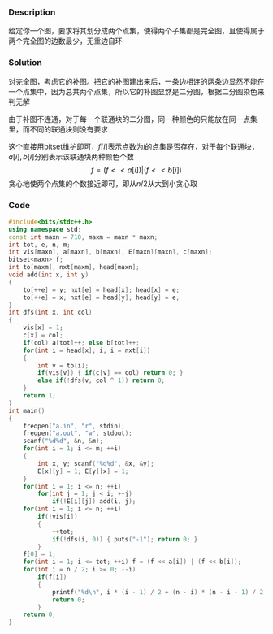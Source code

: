 ### Description

给定你一个图，要求将其划分成两个点集，使得两个子集都是完全图，且使得属于两个完全图的边数最少，无重边自环

<!--more-->

### Solution

 对完全图，考虑它的补图。把它的补图建出来后，一条边相连的两条边显然不能在一个点集中，因为总共两个点集，所以它的补图显然是二分图，根据二分图染色来判无解

由于补图不连通，对于每一个联通块的二分图，同一种颜色的只能放在同一点集里，而不同的联通块则没有要求

这个直接用bitset维护即可，$f[i]$表示点数为$i$的点集是否存在，对于每个联通块，$a[i],b[i]$分别表示该联通块两种颜色个数
$$
f = (f << a[i]) | (f << b[i])
$$
贪心地使两个点集的个数接近即可，即从$n/2$从大到小贪心取

### Code

```cpp
#include<bits/stdc++.h>
using namespace std;
const int maxn = 710, maxm = maxn * maxn;
int tot, e, n, m; 
int vis[maxn], a[maxn], b[maxn], E[maxn][maxn], c[maxn];
bitset<maxn> f;
int to[maxm], nxt[maxm], head[maxn];
void add(int x, int y)
{
	to[++e] = y; nxt[e] = head[x]; head[x] = e;
	to[++e] = x; nxt[e] = head[y]; head[y] = e;
}
int dfs(int x, int col)
{
	vis[x] = 1;
	c[x] = col;
	if(col) a[tot]++; else b[tot]++;
	for(int i = head[x]; i; i = nxt[i])
	{
		int v = to[i];
		if(vis[v]) { if(c[v] == col) return 0; }
		else if(!dfs(v, col ^ 1)) return 0;
	}
	return 1;
}
int main()
{
	freopen("a.in", "r", stdin);
	freopen("a.out", "w", stdout);
	scanf("%d%d", &n, &m);
	for(int i = 1; i <= m; ++i)
	{
		int x, y; scanf("%d%d", &x, &y);
		E[x][y] = 1; E[y][x] = 1;
	}
	for(int i = 1; i <= n; ++i)
		for(int j = 1; j < i; ++j)
			if(!E[i][j]) add(i, j);
	for(int i = 1; i <= n; ++i)
		if(!vis[i])
		{
			++tot;
			if(!dfs(i, 0)) { puts("-1"); return 0; }
		}
	f[0] = 1;
	for(int i = 1; i <= tot; ++i) f = (f << a[i]) | (f << b[i]);
	for(int i = n / 2; i >= 0; --i)
		if(f[i]) 
		{	
			printf("%d\n", i * (i - 1) / 2 + (n - i) * (n - i - 1) / 2);
			return 0;
		}
	return 0;
} 
```



